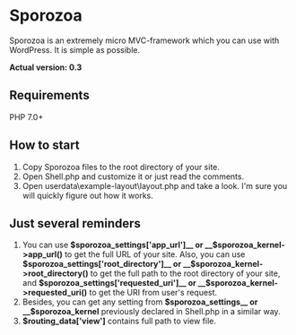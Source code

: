 # Sporozoa

Sporozoa is an extremely micro MVC-framework which you can use with WordPress. It is simple as possible.

**Actual version: 0.3**

## Requirements
PHP 7.0+

## How to start
1. Copy Sporozoa files to the root directory of your site.
2. Open Shell.php and customize it or just read the comments.
3. Open userdata\example-layout\layout.php and take a look. I'm sure you will quickly figure out how it works.

## Just several reminders
1. You can use __$sporozoa_settings['app_url']__ or __$sporozoa_kernel->app_url()__ to get the full URL of your site. Also, you can use __$sporozoa_settings['root_directory']__ or __$sporozoa_kernel->root_directory()__ to get the full path to the root directory of your site, and __$sporozoa_settings['requested_uri']__ or __$sporozoa_kernel->requested_uri()__ to get the URI from user's request.
2. Besides, you can get any setting from __$sporozoa_settings__ or __$sporozoa_kernel__ previously declared in Shell.php in a similar way.
3. __$routing_data['view']__ contains full path to view file.